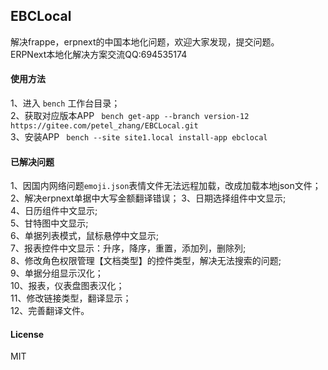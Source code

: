 ## EBCLocal

解决frappe，erpnext的中国本地化问题，欢迎大家发现，提交问题。  
ERPNext本地化解决方案交流QQ:694535174

#### 使用方法
1、进入 `bench` 工作台目录；  
2、获取对应版本APP ` bench get-app --branch version-12 https://gitee.com/petel_zhang/EBCLocal.git`  
3、安装APP ` bench --site site1.local install-app ebclocal`  

#### 已解决问题
1、因国内网络问题`emoji.json`表情文件无法远程加载，改成加载本地json文件；  
2、解决erpnext单据中大写金额翻译错误；
3、日期选择组件中文显示;  
4、日历组件中文显示;  
5、甘特图中文显示;  
6、单据列表模式，鼠标悬停中文显示;  
7、报表控件中文显示：升序，降序，重置，添加列，删除列;  
8、修改角色权限管理【文档类型】的控件类型，解决无法搜索的问题;  
9、单据分组显示汉化；  
10、报表，仪表盘图表汉化；  
11、修改链接类型，翻译显示；  
12、完善翻译文件。  


#### License

MIT